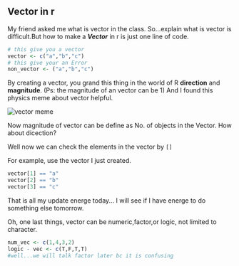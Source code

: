 ## Vector in r
My friend asked me what is vector in the class. So...explain what is vector is difficult.But how to make a ***Vector*** in r is just one line of code. 
```r
# this give you a vector 
vector <- c("a","b","c")
# this give your an Error
non_vector <- ("a","b","c")
```
By creating a vector, you grand this thing in the world of R **direction** and **magnitude**. (Ps: the magnitude of an vector can be 1) And I found this physics meme about vector helpful.

![vector meme](https://github.com/user-attachments/assets/732caa4f-af09-46fe-bc53-49386b449dd3)

Now magnitude of vector can be define as No. of objects in the Vector. How about dicection? 

Well now we can check the elements in the vector by `[]`

For example, use the vector I just created. 
```r
vector[1] == "a"
vector[2] == "b"
vector[3] == "c"
```
That is all my update energe today... I will see if I have energe to do something else tomorrow.

Oh, one last things, vector can be numeric,factor,or logic, not limited to character.
```r
num_vec <- c(1,4,3,2)
logic - vec <- c(T,F,T,T)
#well...we will talk factor later bc it is confusing
```

